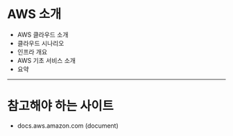 # AWS 소개

- AWS 클라우드 소개
- 클라우드 시나리오
- 인프라 개요
- AWS 기초 서비스 소개
- 요약

---

# 참고해야 하는 사이트

- docs.aws.amazon.com (document)